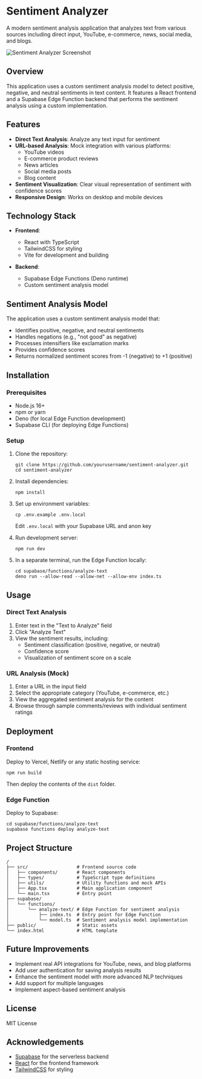 # Sentiment Analyzer

A modern sentiment analysis application that analyzes text from various sources including direct input, YouTube, e-commerce, news, social media, and blogs.

![Sentiment Analyzer Screenshot](screenshot.png)

## Overview

This application uses a custom sentiment analysis model to detect positive, negative, and neutral sentiments in text content. It features a React frontend and a Supabase Edge Function backend that performs the sentiment analysis using a custom implementation.

## Features

- **Direct Text Analysis**: Analyze any text input for sentiment
- **URL-based Analysis**: Mock integration with various platforms:
  - YouTube videos
  - E-commerce product reviews
  - News articles
  - Social media posts
  - Blog content
- **Sentiment Visualization**: Clear visual representation of sentiment with confidence scores
- **Responsive Design**: Works on desktop and mobile devices

## Technology Stack

- **Frontend**:
  - React with TypeScript
  - TailwindCSS for styling
  - Vite for development and building

- **Backend**:
  - Supabase Edge Functions (Deno runtime)
  - Custom sentiment analysis model

## Sentiment Analysis Model

The application uses a custom sentiment analysis model that:

- Identifies positive, negative, and neutral sentiments
- Handles negations (e.g., "not good" as negative)
- Processes intensifiers like exclamation marks
- Provides confidence scores
- Returns normalized sentiment scores from -1 (negative) to +1 (positive)

## Installation

### Prerequisites

- Node.js 16+
- npm or yarn
- Deno (for local Edge Function development)
- Supabase CLI (for deploying Edge Functions)

### Setup

1. Clone the repository:
   ```
   git clone https://github.com/yourusername/sentiment-analyzer.git
   cd sentiment-analyzer
   ```

2. Install dependencies:
   ```
   npm install
   ```

3. Set up environment variables:
   ```
   cp .env.example .env.local
   ```
   Edit `.env.local` with your Supabase URL and anon key

4. Run development server:
   ```
   npm run dev
   ```

5. In a separate terminal, run the Edge Function locally:
   ```
   cd supabase/functions/analyze-text
   deno run --allow-read --allow-net --allow-env index.ts
   ```

## Usage

### Direct Text Analysis

1. Enter text in the "Text to Analyze" field
2. Click "Analyze Text"
3. View the sentiment results, including:
   - Sentiment classification (positive, negative, or neutral)
   - Confidence score
   - Visualization of sentiment score on a scale

### URL Analysis (Mock)

1. Enter a URL in the input field
2. Select the appropriate category (YouTube, e-commerce, etc.)
3. View the aggregated sentiment analysis for the content
4. Browse through sample comments/reviews with individual sentiment ratings

## Deployment

### Frontend

Deploy to Vercel, Netlify or any static hosting service:

```
npm run build
```

Then deploy the contents of the `dist` folder.

### Edge Function

Deploy to Supabase:

```
cd supabase/functions/analyze-text
supabase functions deploy analyze-text
```

## Project Structure

```
/
├── src/                  # Frontend source code
│   ├── components/       # React components
│   ├── types/            # TypeScript type definitions
│   ├── utils/            # Utility functions and mock APIs
│   ├── App.tsx           # Main application component
│   └── main.tsx          # Entry point
├── supabase/
│   └── functions/
│       └── analyze-text/ # Edge Function for sentiment analysis
│           ├── index.ts  # Entry point for Edge Function
│           └── model.ts  # Sentiment analysis model implementation
├── public/               # Static assets
└── index.html            # HTML template
```

## Future Improvements

- Implement real API integrations for YouTube, news, and blog platforms
- Add user authentication for saving analysis results
- Enhance the sentiment model with more advanced NLP techniques
- Add support for multiple languages
- Implement aspect-based sentiment analysis

## License

MIT License

## Acknowledgements

- [Supabase](https://supabase.com/) for the serverless backend
- [React](https://reactjs.org/) for the frontend framework
- [TailwindCSS](https://tailwindcss.com/) for styling 